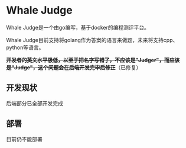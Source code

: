 # Whale Judge

Whale Judge是一个由go编写，基于docker的编程测评平台。

Whale Judge目前支持将golang作为答案的语言来做题，未来将支持cpp、python等语言。

~~**开发者的英文水平极低，以至于把名字写错了，不应该是"Judger"，而应该是"Judge"，这个问题会在后端开发完毕后修正**~~（已修复）

## 开发现状

后端部分已全部开发完成

## 部署

目前仍不能部署